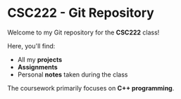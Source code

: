 # CSC222 - Git Repository  
Welcome to my Git repository for the **CSC222** class!  

Here, you'll find:  
- All my **projects**  
- **Assignments**  
- Personal **notes** taken during the class  

The coursework primarily focuses on **C++ programming**.  
